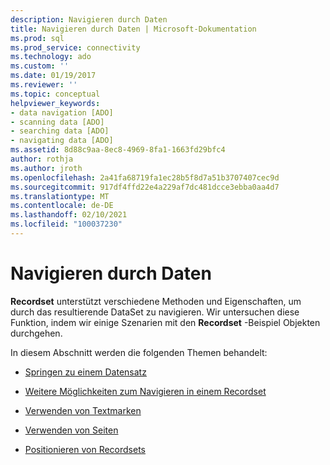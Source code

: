 ```yaml
---
description: Navigieren durch Daten
title: Navigieren durch Daten | Microsoft-Dokumentation
ms.prod: sql
ms.prod_service: connectivity
ms.technology: ado
ms.custom: ''
ms.date: 01/19/2017
ms.reviewer: ''
ms.topic: conceptual
helpviewer_keywords:
- data navigation [ADO]
- scanning data [ADO]
- searching data [ADO]
- navigating data [ADO]
ms.assetid: 8d88c9aa-8ec8-4969-8fa1-1663fd29bfc4
author: rothja
ms.author: jroth
ms.openlocfilehash: 2a41fa68719fa1ec28b5f8d7a51b3707407cec9d
ms.sourcegitcommit: 917df4ffd22e4a229af7dc481dcce3ebba0aa4d7
ms.translationtype: MT
ms.contentlocale: de-DE
ms.lasthandoff: 02/10/2021
ms.locfileid: "100037230"
---
```

# <a name="navigating-through-data"></a>Navigieren durch Daten
**Recordset** unterstützt verschiedene Methoden und Eigenschaften, um durch das resultierende DataSet zu navigieren. Wir untersuchen diese Funktion, indem wir einige Szenarien mit den **Recordset** -Beispiel Objekten durchgehen.  
  
 In diesem Abschnitt werden die folgenden Themen behandelt:  
  
-   [Springen zu einem Datensatz](./jumping-to-a-record.md)  
  
-   [Weitere Möglichkeiten zum Navigieren in einem Recordset](./more-ways-to-move-in-a-recordset.md)  
  
-   [Verwenden von Textmarken](./using-bookmarks.md)  
  
-   [Verwenden von Seiten](./using-pages.md)  
  
-   [Positionieren von Recordsets](./recordset-positioning.md)